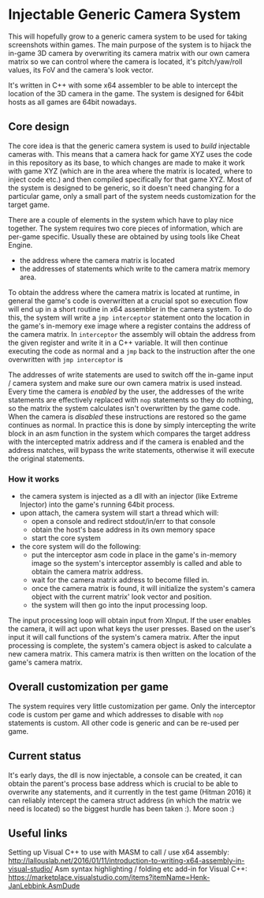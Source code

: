 Injectable Generic Camera System
============================

This will hopefully grow to a generic camera system to be used for taking screenshots within games. 
The main purpose of the system is to hijack the in-game 3D camera by overwriting its camera matrix
with our own camera matrix so we can control where the camera is located, it's pitch/yaw/roll values,
its FoV and the camera's look vector. 

It's written in C++ with some x64 assembler to be able to intercept the location of the 3D camera in the game. 
The system is designed for 64bit hosts as all games are 64bit nowadays. 

## Core design

The core idea is that the generic camera system is used to _build_ injectable cameras with. This means that a camera hack for game XYZ uses the code
in this repository as its base, to which changes are made to make it work with game XYZ (which are in the area where the matrix is located, where to inject code etc.) and then
compiled specifically for that game XYZ. Most of the system is designed to be generic, so it doesn't need changing for a particular game, only a small part of
the system needs customization for the target game. 

There are a couple of elements in the system which have to play nice together. The system requires two core pieces of information, which are 
per-game specific. Usually these are obtained by using tools like Cheat Engine. 

* the address where the camera matrix is located
* the addresses of statements which write to the camera matrix memory area. 

To obtain the address where the camera matrix is located at runtime, in general the game's code is overwritten at a crucial spot so 
execution flow will end up in a short routine in x64 assembler in the camera system. To do this, the system will write a `jmp interceptor` statement
onto the location in the game's in-memory exe image where a register contains the address of the camera matrix. In `interceptor` the assembly will obtain
the address from the given register and write it in a C++ variable. It will then continue executing the code as normal and a `jmp` back to the instruction after 
the one overwritten with `jmp interceptor` is 

The addresses of write statements are used to switch off the in-game input / camera system and make sure our own camera matrix is used instead.
Every time the camera is *enabled* by the user, the addresses of the write statements are effectively replaced with `nop` statements so they do nothing, 
so the matrix the system calculates isn't overwritten by the game code. When the camera is *disabled* these instructions are restored so the game continues as normal. 
In practice this is done by simply intercepting the write block in an asm function in the system which compares the target address with the intercepted matrix address and if the 
camera is enabled and the address matches, will bypass the write statements, otherwise it will execute the original statements. 

### How it works

* the camera system is injected as a dll with an injector (like Extreme Injector) into the game's running 64bit process. 
* upon attach, the camera system will start a thread which will: 
	* open a console and redirect stdout/in/err to that console
	* obtain the host's base address in its own memory space
	* start the core system
* the core system will do the following: 
	* put the interceptor asm code in place in the game's in-memory image so the system's interceptor assembly is called and able to obtain the
      camera matrix address. 
	* wait for the camera matrix address to become filled in. 
	* once the camera matrix is found, it will initialize the system's camera object with the current matrix' look vector and position.
	* the system will then go into the input processing loop. 

The input processing loop will obtain input from XInput. If the user enables the camera, it will act upon what keys the user presses. 
Based on the user's input it will call functions of the system's camera matrix. After the input processing is complete, the system's camera object is asked to calculate
a new camera matrix. This camera matrix is then written on the location of the game's camera matrix. 

## Overall customization per game
The system requires very little customization per game. Only the interceptor code is custom per game and which addresses to disable with `nop` statements is custom. All other code
is generic and can be re-used per game. 

## Current status
It's early days, the dll is now injectable, a console can be created, it can obtain the parent's process base address which is crucial to be able to overwrite any statements, and it
currently in the test game (Hitman 2016) it can reliably intercept the camera struct address (in which the matrix we need is located) so the biggest hurdle has been taken :). 
More soon :)

## Useful links
Setting up Visual C++ to use with MASM to call / use x64 assembly: http://lallouslab.net/2016/01/11/introduction-to-writing-x64-assembly-in-visual-studio/
Asm syntax highlighting / folding etc add-in for Visual C++: https://marketplace.visualstudio.com/items?itemName=Henk-JanLebbink.AsmDude